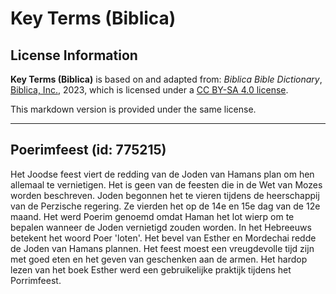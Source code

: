 # Key Terms (Biblica)

## License Information

**Key Terms (Biblica)** is based on and adapted from: _Biblica Bible Dictionary_, [Biblica, Inc.](https://www.biblica.com/), 2023, which is licensed under a [CC BY-SA 4.0 license](https://creativecommons.org/licenses/by-sa/4.0/legalcode.en).

This markdown version is provided under the same license.



--------------------------------

## Poerimfeest (id: 775215)

Het Joodse feest viert de redding van de Joden van Hamans plan om hen allemaal te vernietigen. Het is geen van de feesten die in de Wet van Mozes worden beschreven. Joden begonnen het te vieren tijdens de heerschappij van de Perzische regering. Ze vierden het op de 14e en 15e dag van de 12e maand. Het werd Poerim genoemd omdat Haman het lot wierp om te bepalen wanneer de Joden vernietigd zouden worden. In het Hebreeuws betekent het woord Poer 'loten'. Het bevel van Esther en Mordechai redde de Joden van Hamans plannen. Het feest moest een vreugdevolle tijd zijn met goed eten en het geven van geschenken aan de armen. Het hardop lezen van het boek Esther werd een gebruikelijke praktijk tijdens het Porrimfeest.


